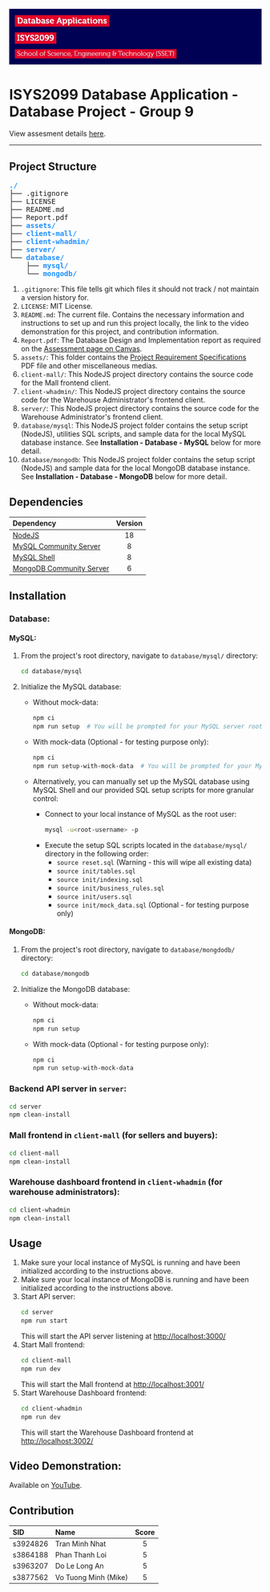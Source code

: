 ![header image](assets/header.jpg)

# ISYS2099 Database Application - Database Project - Group 9

View assesment details [here](assets/Project_ISYS2099.pdf).

---

## Project Structure

<pre>
<span style="color: dodgerblue;"><b>./</b></span>
├── .gitignore
├── LICENSE
├── README.md
├── Report.pdf
├── <span style="color: dodgerblue;"><b>assets/</b></span>
├── <span style="color: dodgerblue;"><b>client-mall/</b></span>
├── <span style="color: dodgerblue;"><b>client-whadmin/</b></span>
├── <span style="color: dodgerblue;"><b>server/</b></span>
└── <span style="color: dodgerblue;"><b>database/</b></span>
    ├── <span style="color: dodgerblue;"><b>mysql/</b></span>
    └── <span style="color: dodgerblue;"><b>mongodb/</b></span>
</pre>

1. `.gitignore`: This file tells git which files it should not track / not maintain a version history for.
2. `LICENSE`: MIT License.
3. `README.md`: The current file. Contains the necessary information and instructions to set up and run this project locally, the link to the video demonstration for this project, and contribution information.
4. `Report.pdf`: The Database Design and Implementation report as required on the [Assessment page on Canvas](https://rmit.instructure.com/courses/121627/assignments/836777).
5. `assets/`: This folder contains the [Project Requirement Specifications](assets/Project_ISYS2099.pdf) PDF file and other miscellaneous medias.
6. `client-mall/`: This NodeJS project directory contains the source code for the Mall frontend client.
7. `client-whadmin/`: This NodeJS project directory contains the source code for the Warehouse Administrator's frontend client.
8. `server/`: This NodeJS project directory contains the source code for the Warehouse Administrator's frontend client.
9. `database/mysql`: This NodeJS project folder contains the setup script (NodeJS), utilities SQL scripts, and sample data for the local MySQL database instance. See **Installation - Database - MySQL** below for more detail.
10. `database/mongodb`: This NodeJS project folder contains the setup script (NodeJS) and sample data for the local MongoDB database instance. See **Installation - Database - MongoDB** below for more detail.

[//]: # (TODO: Export the report file and save it in the root directory as Report.pdf)


## Dependencies

| Dependency                                                                 | Version |
|:---------------------------------------------------------------------------|:-------:|
| [NodeJS](https://nodejs.org/)                                              |   18    |
| [MySQL Community Server](https://dev.mysql.com/downloads/mysql/)           |    8    |
| [MySQL Shell](https://dev.mysql.com/downloads/shell/)                      |    8    |
| [MongoDB Community Server](https://www.mongodb.com/try/download/community) |    6    |


## Installation

### Database:

#### MySQL:

1. From the project's root directory, navigate to `database/mysql/` directory:
   ```bash
   cd database/mysql
   ```
2. Initialize the MySQL database:

   - Without mock-data:
     ```bash
     npm ci
     npm run setup  # You will be prompted for your MySQL server root username and password
     ```

   - With mock-data (Optional - for testing purpose only):
     ```bash
     npm ci
     npm run setup-with-mock-data  # You will be prompted for your MySQL server root username and password
     ```

   - Alternatively, you can manually set up the MySQL database using MySQL Shell and our provided SQL setup scripts for more granular control:
     - Connect to your local instance of MySQL as the root user:
       ```bash
       mysql -u<root-username> -p
       ```
     - Execute the setup SQL scripts located in the `database/mysql/` directory in the following order:
       - `source reset.sql` (Warning - this will wipe all existing data)
       - `source init/tables.sql`
       - `source init/indexing.sql`
       - `source init/business_rules.sql`
       - `source init/users.sql`
       - `source init/mock_data.sql` (Optional - for testing purpose only)

#### MongoDB:

1. From the project's root directory, navigate to `database/mongdodb/` directory:
   ```bash
   cd database/mongodb
   ```
2. Initialize the MongoDB database:

    - Without mock-data:
      ```bash
      npm ci
      npm run setup
      ```

    - With mock-data (Optional - for testing purpose only):
      ```bash
      npm ci
      npm run setup-with-mock-data
      ```


### Backend API server in `server`:

```bash
cd server
npm clean-install
 ```

### Mall frontend in `client-mall` (for sellers and buyers):

```bash
cd client-mall
npm clean-install
```

### Warehouse dashboard frontend in `client-whadmin` (for warehouse administrators):

```bash
cd client-whadmin
npm clean-install
 ```


## Usage

1. Make sure your local instance of MySQL is running and have been initialized according to the instructions above.
2. Make sure your local instance of MongoDB is running and have been initialized according to the instructions above.
3. Start API server:
   ```bash
   cd server
   npm run start
   ```
   This will start the API server listening at [http://localhost:3000/](http://localhost:3000/)
4. Start Mall frontend:
   ```bash
   cd client-mall
   npm run dev
   ```
   This will start the Mall frontend at [http://localhost:3001/](http://localhost:3001/)
5. Start Warehouse Dashboard frontend:
   ```bash
   cd client-whadmin
   npm run dev
   ```
   This will start the Warehouse Dashboard frontend at [http://localhost:3002/](http://localhost:3002/)


## Video Demonstration:

Available on [YouTube](upload_and_insert_link_here).

[//]: # (TODO: Finish editing the demo video and upload it on YouTube, then paste the link here)


## Contribution

| SID      | Name                 | Score |
|:---------|:---------------------|:-----:|
| s3924826 | Tran Minh Nhat       |   5   |
| s3864188 | Phan Thanh Loi       |   5   |
| s3963207 | Do Le Long An        |   5   |
| s3877562 | Vo Tuong Minh (Mike) |   5   |
